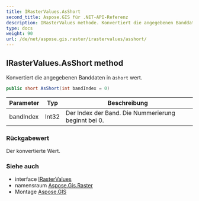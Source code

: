 ```yaml
---
title: IRasterValues.AsShort
second_title: Aspose.GIS für .NET-API-Referenz
description: IRasterValues methode. Konvertiert die angegebenen Banddaten in ashort wert.
type: docs
weight: 90
url: /de/net/aspose.gis.raster/irastervalues/asshort/
---
```

## IRasterValues.AsShort method

Konvertiert die angegebenen Banddaten in a`short` wert.

```csharp
public short AsShort(int bandIndex = 0)
```

| Parameter | Typ | Beschreibung |
| --- | --- | --- |
| bandIndex | Int32 | Der Index der Band. Die Nummerierung beginnt bei 0. |

### Rückgabewert

Der konvertierte Wert.

### Siehe auch

* interface [IRasterValues](../)
* namensraum [Aspose.Gis.Raster](../../irastervalues/)
* Montage [Aspose.GIS](../../../)


